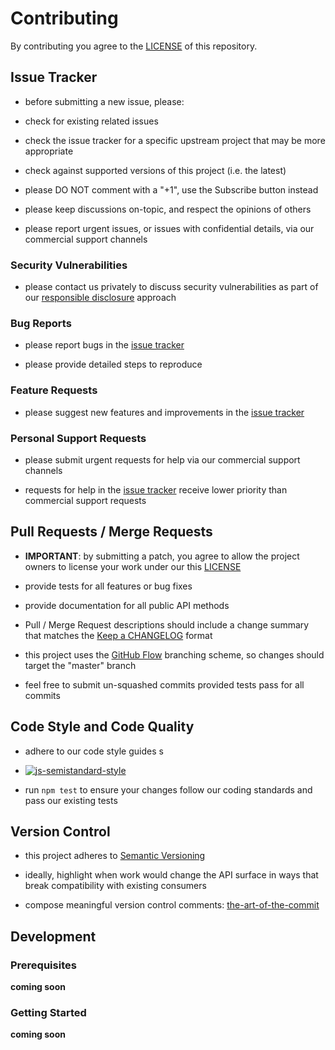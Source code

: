 # Contributing

By contributing you agree to the [LICENSE](LICENSE) of this repository.


## Issue Tracker

-   before submitting a new issue, please:

-   check for existing related issues

-   check the issue tracker for a specific upstream project that may be more appropriate

-   check against supported versions of this project (i.e. the latest)

-   please DO NOT comment with a "+1", use the Subscribe button instead

-   please keep discussions on-topic, and respect the opinions of others

-   please report urgent issues, or issues with confidential details, via our commercial support channels


### Security Vulnerabilities

-   please contact us privately to discuss security vulnerabilities as part of our [responsible disclosure](https://en.wikipedia.org/wiki/Responsible_disclosure) approach


### Bug Reports

-   please report bugs in the [issue tracker](https://github.com/blinkmobile/bm-service-settings/issues)

-   please provide detailed steps to reproduce


### Feature Requests

-   please suggest new features and improvements in the [issue tracker](https://github.com/blinkmobile/bm-service-settings/issues)


### Personal Support Requests

-   please submit urgent requests for help via our commercial support channels

-   requests for help in the [issue tracker](https://github.com/blinkmobile/bm-service-settings/issues) receive lower priority than commercial support requests


## Pull Requests / Merge Requests

-   **IMPORTANT**: by submitting a patch, you agree to allow the project owners to license your work under our this [LICENSE](LICENSE)

-   provide tests for all features or bug fixes

-   provide documentation for all public API methods

-   Pull / Merge Request descriptions should include a change summary that matches the [Keep a CHANGELOG](http://keepachangelog.com/) format

-   this project uses the [GitHub Flow](https://guides.github.com/introduction/flow/) branching scheme, so changes should target the "master" branch

-   feel free to submit un-squashed commits provided tests pass for all commits


## Code Style and Code Quality

-   adhere to our code style guides
s
-   [![js-semistandard-style](https://cdn.rawgit.com/flet/semistandard/master/badge.svg)](https://github.com/Flet/semistandard)

-   run `npm test` to ensure your changes follow our coding standards and pass our existing tests


## Version Control

-   this project adheres to [Semantic Versioning](http://semver.org/)

-   ideally, highlight when work would change the API surface in ways that break compatibility with existing consumers

-   compose meaningful version control comments: [the-art-of-the-commit](http://alistapart.com/article/the-art-of-the-commit)


## Development


### Prerequisites

__coming soon__


### Getting Started

__coming soon__
